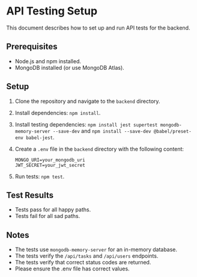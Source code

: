 <!-- # Installation
Run the following command to clone the repository
```
git clone https://github.com/alokyadav1/mern-todo-app.git
```
Go to ```frontend``` and ```backend``` directory to install packages
```
cd frontend
npm install
```
```
cd backend
npm install
```
# Configuration
Create ```.env``` file inside ```backend``` directory and copy the following code

```
MONGO_URI=Your mongodb URI
GMAIL_USERNAME=your gmail address 
GMAIL_PASSWORD=password created inside 'App Password' section under google accounts setting
PORT=8000
JWT_SECRET=a random secret key eg. thisisasecretkey
```
# Run the App
Go to ```backend``` and ```frontend``` directory and start the server
```
cd backend
nodemon server
```
```
cd frontend
npm start
```
# Live Preview
Check live preview here [https://todo-app-b96a5.web.app/](https://todo-app-b96a5.web.app/)

 -->



# API Testing Setup

This document describes how to set up and run API tests for the backend.

## Prerequisites

* Node.js and npm installed.
* MongoDB installed (or use MongoDB Atlas).

## Setup

1.  Clone the repository and navigate to the `backend` directory.
2.  Install dependencies: `npm install`.
3.  Install testing dependencies: `npm install jest supertest mongodb-memory-server --save-dev` and `npm install --save-dev @babel/preset-env babel-jest`.
4.  Create a `.env` file in the `backend` directory with the following content:

    ```
    MONGO_URI=your_mongodb_uri
    JWT_SECRET=your_jwt_secret
    ```

5.  Run tests: `npm test`.

## Test Results

* Tests pass for all happy paths.
* Tests fail for all sad paths.

## Notes

* The tests use `mongodb-memory-server` for an in-memory database.
* The tests verify the `/api/tasks` and `/api/users` endpoints.
* The tests verify that correct status codes are returned.
* Please ensure the .env file has correct values.